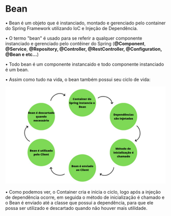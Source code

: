 # Bean

• Bean é um objeto que é instanciado, montado e gerenciado pelo container do Spring Framework utilizando IoC e Injeção de Dependência.

• O termo "bean" é usado para se referir a qualquer componente instanciado e gerenciado pelo contêiner do Spring (**@Component**, **@Service**, **@Repository, @Controller, @RestController, @Configuration, @Bean e etc...**)

• Todo bean é um componente instancaido e todo componente instanciado é um bean.

• Assim como tudo na vida, o bean também possui seu ciclo de vida:

![Ciclo de vida de um Bean](../images/ciclo-vida-bean.png)

• Como podemos ver, o Container cria e inicia o ciclo, logo após a injeção de dependência ocorre, em seguida o método de inicialização é chamado e o Bean é enviado até a classe que possui a dependência, para que ele possa ser utilizado e descartado quando não houver mais utilidade.

